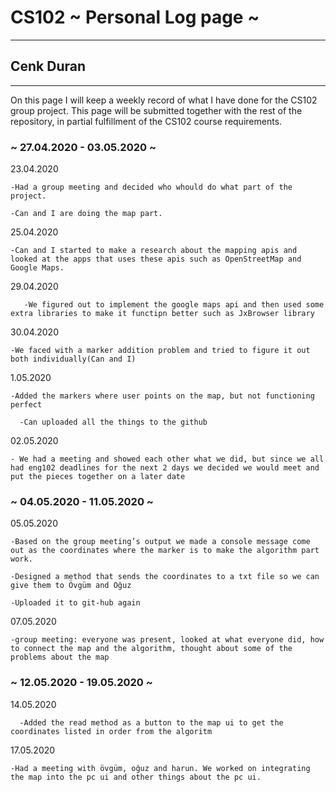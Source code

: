 # CS102 ~ Personal Log page ~

****

## Cenk Duran

****



On this page I will keep a weekly record of what I have done for the CS102 group project. This page will be submitted together with the rest of the repository, in partial fulfillment of the CS102 course requirements.



### ~ 27.04.2020 - 03.05.2020 ~

	

23.04.2020

	-Had a group meeting and decided who whould do what part of the project.

	-Can and I are doing the map part.	



25.04.2020

	-Can and I started to make a research about the mapping apis and looked at the apps that uses these apis such as OpenStreetMap and Google Maps.



29.04.2020 

       -We figured out to implement the google maps api and then used some extra libraries to make it functipn better such as JxBrowser library



30.04.2020

	-We faced with a marker addition problem and tried to figure it out both individually(Can and I) 



1.05.2020

	-Added the markers where user points on the map, but not functioning perfect

      -Can uploaded all the things to the github



02.05.2020

	- We had a meeting and showed each other what we did, but since we all had eng102 deadlines for the next 2 days we decided we would meet and put the pieces together on a later date



### ~ 04.05.2020 - 11.05.2020 ~



05.05.2020

	-Based on the group meeting’s output we made a console message come out as the coordinates where the marker is to make the algorithm part work.

	-Designed a method that sends the coordinates to a txt file so we can give them to Övgüm and Oğuz

	-Uploaded it to git-hub again



07.05.2020

	-group meeting: everyone was present, looked at what everyone did, how to connect the map and the algorithm, thought about some of the problems about the map



### ~ 12.05.2020 - 19.05.2020 ~



14.05.2020

      -Added the read method as a button to the map ui to get the coordinates listed in order from the algoritm





17.05.2020

	-Had a meeting with övgüm, oğuz and harun. We worked on integrating the map into the pc ui and other things about the pc ui.

